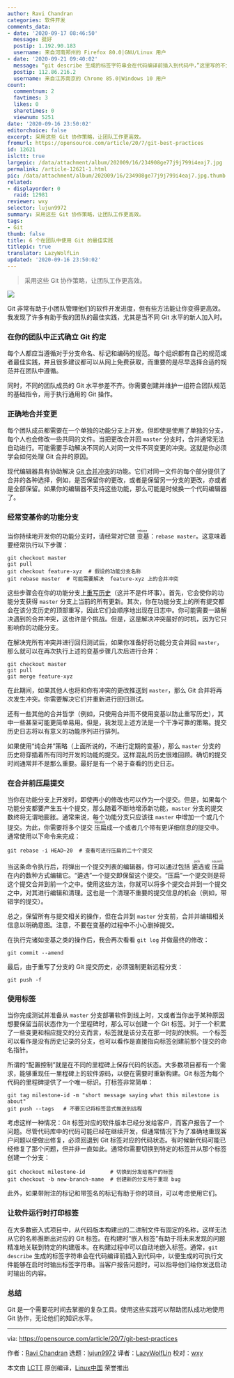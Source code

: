 ```yaml
---
author: Ravi Chandran
categories: 软件开发
comments_data:
- date: '2020-09-17 08:46:50'
  message: 挺好
  postip: 1.192.90.183
  username: 来自河南郑州的 Firefox 80.0|GNU/Linux 用户
- date: '2020-09-21 09:40:02'
  message: “git describe 生成的标签字符串会在代码编译前插入到代码中，”这里写的不太对，应该是git describe生成了tag信息并且保存到代码中，然后在编译代码（其中代码必须有相关输出此tag信息的部分）
  postip: 112.86.216.2
  username: 来自江苏南京的 Chrome 85.0|Windows 10 用户
count:
  commentnum: 2
  favtimes: 3
  likes: 0
  sharetimes: 0
  viewnum: 5251
date: '2020-09-16 23:50:02'
editorchoice: false
excerpt: 采用这些 Git 协作策略，让团队工作更高效。
fromurl: https://opensource.com/article/20/7/git-best-practices
id: 12621
islctt: true
largepic: /data/attachment/album/202009/16/234908ge77j9j799i4eaj7.jpg
permalink: /article-12621-1.html
pic: /data/attachment/album/202009/16/234908ge77j9j799i4eaj7.jpg.thumb.jpg
related:
- displayorder: 0
  raid: 12981
reviewer: wxy
selector: lujun9972
summary: 采用这些 Git 协作策略，让团队工作更高效。
tags:
- Git
thumb: false
title: 6 个在团队中使用 Git 的最佳实践
titlepic: true
translator: LazyWolfLin
updated: '2020-09-16 23:50:02'
---
```



> 
> 采用这些 Git 协作策略，让团队工作更高效。
> 
> 
> 


![](/data/attachment/album/202009/16/234908ge77j9j799i4eaj7.jpg)


Git 非常有助于小团队管理他们的软件开发进度，但有些方法能让你变得更高效。我发现了许多有助于我的团队的最佳实践，尤其是当不同 Git 水平的新人加入时。


### 在你的团队中正式确立 Git 约定


每个人都应当遵循对于分支命名、标记和编码的规范。每个组织都有自己的规范或者最佳实践，并且很多建议都可以从网上免费获取，而重要的是尽早选择合适的规范并在团队中遵循。


同时，不同的团队成员的 Git 水平参差不齐。你需要创建并维护一组符合团队规范的基础指令，用于执行通用的 Git 操作。


### 正确地合并变更


每个团队成员都需要在一个单独的功能分支上开发。但即使是使用了单独的分支，每个人也会修改一些共同的文件。当把更改合并回 `master` 分支时，合并通常无法自动进行。可能需要手动解决不同的人对同一文件不同变更的冲突。这就是你必须学会如何处理 Git 合并的原因。


现代编辑器具有协助解决 [Git 合并冲突](https://opensource.com/article/20/4/git-merge-conflict)的功能。它们对同一文件的每个部分提供了合并的各种选择，例如，是否保留你的更改，或者是保留另一分支的更改，亦或者是全部保留。如果你的编辑器不支持这些功能，那么可能是时候换一个代码编辑器了。


### 经常变基你的功能分支


当你持续地开发你的功能分支时，请经常对它做<ruby> 变基 <rt>  rebase </rt></ruby>：`rebase master`。这意味着要经常执行以下步骤：



```
git checkout master
git pull
git checkout feature-xyz  # 假设的功能分支名称
git rebase master  # 可能需要解决  feature-xyz 上的合并冲突

```

这些步骤会在你的功能分支上[重写历史](https://opensource.com/article/20/4/git-rebase-i)（这并不是件坏事）。首先，它会使你的功能分支获得 `master` 分支上当前的所有更新。其次，你在功能分支上的所有提交都会在该分支历史的顶部重写，因此它们会顺序地出现在日志中。你可能需要一路解决遇到的合并冲突，这也许是个挑战。但是，这是解决冲突最好的时机，因为它只影响你的功能分支。


在解决完所有冲突并进行回归测试后，如果你准备好将功能分支合并回 `master`，那么就可以在再次执行上述的变基步骤几次后进行合并：



```
git checkout master
git pull
git merge feature-xyz

```

在此期间，如果其他人也将和你有冲突的更改推送到 `master`，那么 Git 合并将再次发生冲突。你需要解决它们并重新进行回归测试。


还有一些其他的合并哲学（例如，只使用合并而不使用变基以防止重写历史），其中一些甚至可能更简单易用。但是，我发现上述方法是一个干净可靠的策略。提交历史日志将以有意义的功能序列进行排列。


如果使用“纯合并”策略（上面所说的，不进行定期的变基），那么 `master` 分支的历史将穿插着所有同时开发的功能的提交。这样混乱的历史很难回顾。确切的提交时间通常并不是那么重要。最好是有一个易于查看的历史日志。


### 在合并前压扁提交


当你在功能分支上开发时，即使再小的修改也可以作为一个提交。但是，如果每个功能分支都要产生五十个提交，那么随着不断地增添新功能，`master` 分支的提交数终将无谓地膨胀。通常来说，每个功能分支只应该往 `master` 中增加一个或几个提交。为此，你需要将多个提交<ruby> 压扁 <rt>  Squash </rt></ruby>成一个或者几个带有更详细信息的提交中。通常使用以下命令来完成：



```
git rebase -i HEAD~20  # 查看可进行压扁的二十个提交

```

当这条命令执行后，将弹出一个提交列表的编辑器，你可以通过包括<ruby> 遴选 <rt>  pick </rt></ruby>或<ruby> 压扁 <rt>  squash </rt></ruby>在内的数种方式编辑它。“遴选”一个提交即保留这个提交。“压扁”一个提交则是将这个提交合并到前一个之中。使用这些方法，你就可以将多个提交合并到一个提交之中，对其进行编辑和清理。这也是一个清理不重要的提交信息的机会（例如，带错字的提交）。


总之，保留所有与提交相关的操作，但在合并到 `master` 分支前，合并并编辑相关信息以明确意图。注意，不要在变基的过程中不小心删掉提交。


在执行完诸如变基之类的操作后，我会再次看看 `git log` 并做最终的修改：



```
git commit --amend

```

最后，由于重写了分支的 Git 提交历史，必须强制更新远程分支：



```
git push -f

```

### 使用标签


当你完成测试并准备从 `master` 分支部署软件到线上时，又或者当你出于某种原因想要保留当前状态作为一个里程碑时，那么可以创建一个 Git 标签。对于一个积累了一些变更和相应提交的分支而言，标签就是该分支在那一时刻的快照。一个标签可以看作是没有历史记录的分支，也可以看作是直接指向标签创建前那个提交的命名指针。


所谓的“配置控制”就是在不同的里程碑上保存代码的状态。大多数项目都有一个需求，能够重现任一里程碑上的软件源码，以便在需要时重新构建。Git 标签为每个代码的里程碑提供了一个唯一标识。打标签非常简单：



```
git tag milestone-id -m "short message saying what this milestone is about"
git push --tags   # 不要忘记将标签显式推送到远程

```

考虑这样一种情况：Git 标签对应的软件版本已经分发给客户，而客户报告了一个问题。尽管代码库中的代码可能已经在继续开发，但通常情况下为了准确地重现客户问题以便做出修复，必须回退到 Git 标签对应的代码状态。有时候新代码可能已经修复了那个问题，但并非一直如此。通常你需要切换到特定的标签并从那个标签创建一个分支：



```
git checkout milestone-id        # 切换到分发给客户的标签
git checkout -b new-branch-name  # 创建新的分支用于重现 bug

```

此外，如果带附注的标记和带签名的标记有助于你的项目，可以考虑使用它们。


### 让软件运行时打印标签


在大多数嵌入式项目中，从代码版本构建出的二进制文件有固定的名称，这样无法从它的名称推断出对应的 Git 标签。在构建时“嵌入标签”有助于将未来发现的问题精准地关联到特定的构建版本。在构建过程中可以自动地嵌入标签。通常，`git describe` 生成的标签字符串会在代码编译前插入到代码中，以便生成的可执行文件能够在启时时输出标签字符串。当客户报告问题时，可以指导他们给你发送启动时输出的内容。


### 总结


Git 是一个需要花时间去掌握的复杂工具。使用这些实践可以帮助团队成功地使用 Git 协作，无论他们的知识水平。




---


via: <https://opensource.com/article/20/7/git-best-practices>


作者：[Ravi Chandran](https://opensource.com/users/ravichandran) 选题：[lujun9972](https://github.com/lujun9972) 译者：[LazyWolfLin](https://github.com/LazyWolfLin) 校对：[wxy](https://github.com/wxy)


本文由 [LCTT](https://github.com/LCTT/TranslateProject) 原创编译，[Linux中国](https://linux.cn/) 荣誉推出